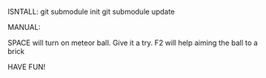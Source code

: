 ISNTALL:
git submodule init
git submodule update

MANUAL:

SPACE will turn on meteor ball. Give it a try.
F2 will help aiming the ball to a brick

HAVE FUN!